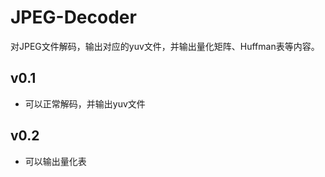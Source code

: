 # JPEG-Decoder
对JPEG文件解码，输出对应的yuv文件，并输出量化矩阵、Huffman表等内容。

## v0.1

- 可以正常解码，并输出yuv文件

## v0.2

- 可以输出量化表